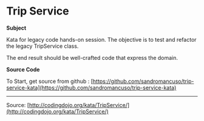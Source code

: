 # Trip Service

**Subject**

Kata for legacy code hands-on session. The objective is to test and refactor the legacy TripService class.

The end result should be well-crafted code that express the domain.

**Source Code**

To Start, get source from github : [https://github.com/sandromancuso/trip-service-kata](https://github.com/sandromancuso/trip-service-kata)

---
Source: [http://codingdojo.org/kata/TripService/](http://codingdojo.org/kata/TripService/)